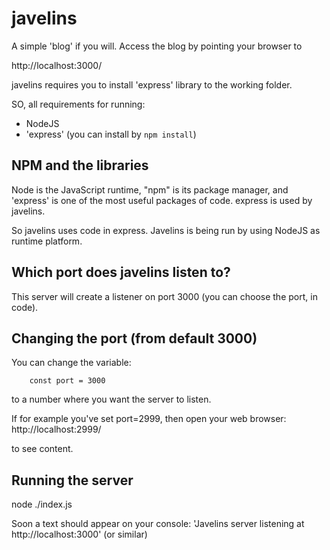 # javelins

A simple 'blog' if you will. Access the blog by pointing your browser to

http://localhost:3000/

javelins requires you to install 'express' library to the
working folder.

SO, all requirements for running:
* NodeJS
* 'express' (you can install by `npm install`)

## NPM and the libraries

Node is the JavaScript runtime, "npm" is its package manager, and
'express' is one of the most useful packages of code. express
is used by javelins.

So javelins uses code in express. Javelins is being run by using
NodeJS as runtime platform.

## Which port does javelins listen to?

This server will create a listener on port 3000 (you can choose the port,
in code).

## Changing the port (from default 3000)

You can change the variable:
```
    const port = 3000
``` 
to a number where you want the server to listen.

If for example you've set port=2999, then open your web browser:
http://localhost:2999/

to see content.

## Running the server

node ./index.js

Soon a text should appear on your console:
'Javelins server listening at http://localhost:3000'
(or similar)
